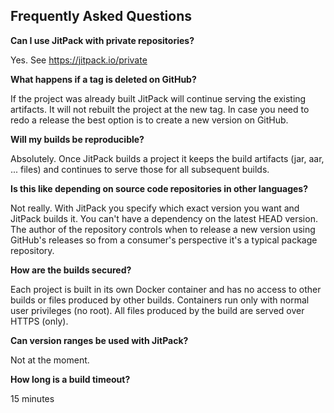 Frequently Asked Questions
-

**Can I use JitPack with private repositories?**

Yes. See https://jitpack.io/private

**What happens if a tag is deleted on GitHub?**

If the project was already built JitPack will continue serving the existing artifacts. It will not rebuilt the project at the new tag. 
In case you need to redo a release the best option is to create a new version on GitHub.

**Will my builds be reproducible?**

Absolutely. Once JitPack builds a project it keeps the build artifacts (jar, aar, ... files) and continues to serve those for all subsequent builds.

**Is this like depending on source code repositories in other languages?**

Not really. With JitPack you specify which exact version you want and JitPack builds it. You can't have a dependency on the latest HEAD version. The author of the repository controls when to release a new version using GitHub's releases so from a consumer's perspective it's a typical package repository.

**How are the builds secured?**

Each project is built in its own Docker container and has no access to other builds or files produced by other builds. Containers run only with normal user privileges (no root). All files produced by the build are served over HTTPS (only). 

**Can version ranges be used with JitPack?**

Not at the moment. 

**How long is a build timeout?**

15 minutes


